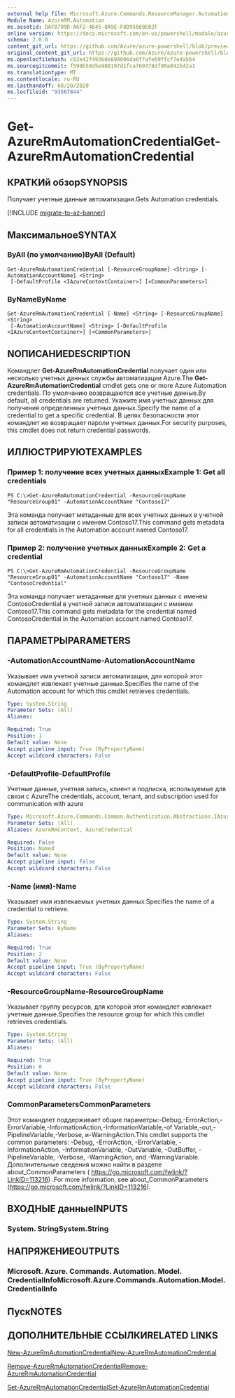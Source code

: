 ```yaml
---
external help file: Microsoft.Azure.Commands.ResourceManager.Automation.dll-Help.xml
Module Name: AzureRM.Automation
ms.assetid: DAFB709D-A6F2-4645-8A9E-F8D95669E02F
online version: https://docs.microsoft.com/en-us/powershell/module/azurerm.automation/get-azurermautomationcredential
schema: 2.0.0
content_git_url: https://github.com/Azure/azure-powershell/blob/preview/src/ResourceManager/Automation/Commands.Automation/help/Get-AzureRMAutomationCredential.md
original_content_git_url: https://github.com/Azure/azure-powershell/blob/preview/src/ResourceManager/Automation/Commands.Automation/help/Get-AzureRMAutomationCredential.md
ms.openlocfilehash: c92e42f49368e894006da0f7afeb9ffcf7e4a564
ms.sourcegitcommit: f599b50d5e980197d1fca769378df90a842b42a1
ms.translationtype: MT
ms.contentlocale: ru-RU
ms.lasthandoff: 08/20/2020
ms.locfileid: "93567844"
---
```

# <span data-ttu-id="982bc-101">Get-AzureRmAutomationCredential</span><span class="sxs-lookup"><span data-stu-id="982bc-101">Get-AzureRmAutomationCredential</span></span>

## <span data-ttu-id="982bc-102">КРАТКИй обзор</span><span class="sxs-lookup"><span data-stu-id="982bc-102">SYNOPSIS</span></span>
<span data-ttu-id="982bc-103">Получает учетные данные автоматизации.</span><span class="sxs-lookup"><span data-stu-id="982bc-103">Gets Automation credentials.</span></span>

[!INCLUDE [migrate-to-az-banner](../../includes/migrate-to-az-banner.md)]

## <span data-ttu-id="982bc-104">Максимальное</span><span class="sxs-lookup"><span data-stu-id="982bc-104">SYNTAX</span></span>

### <span data-ttu-id="982bc-105">ByAll (по умолчанию)</span><span class="sxs-lookup"><span data-stu-id="982bc-105">ByAll (Default)</span></span>
```
Get-AzureRmAutomationCredential [-ResourceGroupName] <String> [-AutomationAccountName] <String>
 [-DefaultProfile <IAzureContextContainer>] [<CommonParameters>]
```

### <span data-ttu-id="982bc-106">ByName</span><span class="sxs-lookup"><span data-stu-id="982bc-106">ByName</span></span>
```
Get-AzureRmAutomationCredential [-Name] <String> [-ResourceGroupName] <String>
 [-AutomationAccountName] <String> [-DefaultProfile <IAzureContextContainer>] [<CommonParameters>]
```

## <span data-ttu-id="982bc-107">NОПИСАНИЕ</span><span class="sxs-lookup"><span data-stu-id="982bc-107">DESCRIPTION</span></span>
<span data-ttu-id="982bc-108">Командлет **Get-AzureRmAutomationCredential** получает один или несколько учетных данных службы автоматизации Azure.</span><span class="sxs-lookup"><span data-stu-id="982bc-108">The **Get-AzureRmAutomationCredential** cmdlet gets one or more Azure Automation credentials.</span></span>
<span data-ttu-id="982bc-109">По умолчанию возвращаются все учетные данные.</span><span class="sxs-lookup"><span data-stu-id="982bc-109">By default, all credentials are returned.</span></span>
<span data-ttu-id="982bc-110">Укажите имя учетных данных для получения определенных учетных данных.</span><span class="sxs-lookup"><span data-stu-id="982bc-110">Specify the name of a credential to get a specific credential.</span></span>
<span data-ttu-id="982bc-111">В целях безопасности этот командлет не возвращает пароли учетных данных.</span><span class="sxs-lookup"><span data-stu-id="982bc-111">For security purposes, this cmdlet does not return credential passwords.</span></span>

## <span data-ttu-id="982bc-112">ИЛЛЮСТРИРУЮТ</span><span class="sxs-lookup"><span data-stu-id="982bc-112">EXAMPLES</span></span>

### <span data-ttu-id="982bc-113">Пример 1: получение всех учетных данных</span><span class="sxs-lookup"><span data-stu-id="982bc-113">Example 1: Get all credentials</span></span>
```
PS C:\>Get-AzureRmAutomationCredential -ResourceGroupName "ResourceGroup01" -AutomationAccountName "Contoso17"
```

<span data-ttu-id="982bc-114">Эта команда получает метаданные для всех учетных данных в учетной записи автоматизации с именем Contoso17.</span><span class="sxs-lookup"><span data-stu-id="982bc-114">This command gets metadata for all credentials in the Automation account named Contoso17.</span></span>

### <span data-ttu-id="982bc-115">Пример 2: получение учетных данных</span><span class="sxs-lookup"><span data-stu-id="982bc-115">Example 2: Get a credential</span></span>
```
PS C:\>Get-AzureRmAutomationCredential -ResourceGroupName "ResourceGroup01" -AutomationAccountName "Contoso17" -Name "ContosoCredential"
```

<span data-ttu-id="982bc-116">Эта команда получает метаданные для учетных данных с именем ContosoCredential в учетной записи автоматизации с именем Contoso17.</span><span class="sxs-lookup"><span data-stu-id="982bc-116">This command gets metadata for the credential named ContosoCredential in the Automation account named Contoso17.</span></span>

## <span data-ttu-id="982bc-117">ПАРАМЕТРЫ</span><span class="sxs-lookup"><span data-stu-id="982bc-117">PARAMETERS</span></span>

### <span data-ttu-id="982bc-118">-AutomationAccountName</span><span class="sxs-lookup"><span data-stu-id="982bc-118">-AutomationAccountName</span></span>
<span data-ttu-id="982bc-119">Указывает имя учетной записи автоматизации, для которой этот командлет извлекает учетные данные.</span><span class="sxs-lookup"><span data-stu-id="982bc-119">Specifies the name of the Automation account for which this cmdlet retrieves credentials.</span></span>

```yaml
Type: System.String
Parameter Sets: (All)
Aliases:

Required: True
Position: 1
Default value: None
Accept pipeline input: True (ByPropertyName)
Accept wildcard characters: False
```

### <span data-ttu-id="982bc-120">-DefaultProfile</span><span class="sxs-lookup"><span data-stu-id="982bc-120">-DefaultProfile</span></span>
<span data-ttu-id="982bc-121">Учетные данные, учетная запись, клиент и подписка, используемые для связи с Azure</span><span class="sxs-lookup"><span data-stu-id="982bc-121">The credentials, account, tenant, and subscription used for communication with azure</span></span>

```yaml
Type: Microsoft.Azure.Commands.Common.Authentication.Abstractions.IAzureContextContainer
Parameter Sets: (All)
Aliases: AzureRmContext, AzureCredential

Required: False
Position: Named
Default value: None
Accept pipeline input: False
Accept wildcard characters: False
```

### <span data-ttu-id="982bc-122">-Name (имя)</span><span class="sxs-lookup"><span data-stu-id="982bc-122">-Name</span></span>
<span data-ttu-id="982bc-123">Указывает имя извлекаемых учетных данных.</span><span class="sxs-lookup"><span data-stu-id="982bc-123">Specifies the name of a credential to retrieve.</span></span>

```yaml
Type: System.String
Parameter Sets: ByName
Aliases:

Required: True
Position: 2
Default value: None
Accept pipeline input: True (ByPropertyName)
Accept wildcard characters: False
```

### <span data-ttu-id="982bc-124">-ResourceGroupName</span><span class="sxs-lookup"><span data-stu-id="982bc-124">-ResourceGroupName</span></span>
<span data-ttu-id="982bc-125">Указывает группу ресурсов, для которой этот командлет извлекает учетные данные.</span><span class="sxs-lookup"><span data-stu-id="982bc-125">Specifies the resource group for which this cmdlet retrieves credentials.</span></span>

```yaml
Type: System.String
Parameter Sets: (All)
Aliases:

Required: True
Position: 0
Default value: None
Accept pipeline input: True (ByPropertyName)
Accept wildcard characters: False
```

### <span data-ttu-id="982bc-126">CommonParameters</span><span class="sxs-lookup"><span data-stu-id="982bc-126">CommonParameters</span></span>
<span data-ttu-id="982bc-127">Этот командлет поддерживает общие параметры:-Debug,-ErrorAction,-ErrorVariable,-InformationAction,-InformationVariable,-of Variable,-out,-PipelineVariable,-Verbose, и-WarningAction.</span><span class="sxs-lookup"><span data-stu-id="982bc-127">This cmdlet supports the common parameters: -Debug, -ErrorAction, -ErrorVariable, -InformationAction, -InformationVariable, -OutVariable, -OutBuffer, -PipelineVariable, -Verbose, -WarningAction, and -WarningVariable.</span></span> <span data-ttu-id="982bc-128">Дополнительные сведения можно найти в разделе about_CommonParameters ( https://go.microsoft.com/fwlink/?LinkID=113216) .</span><span class="sxs-lookup"><span data-stu-id="982bc-128">For more information, see about_CommonParameters (https://go.microsoft.com/fwlink/?LinkID=113216).</span></span>

## <span data-ttu-id="982bc-129">ВХОДНЫЕ данные</span><span class="sxs-lookup"><span data-stu-id="982bc-129">INPUTS</span></span>

### <span data-ttu-id="982bc-130">System. String</span><span class="sxs-lookup"><span data-stu-id="982bc-130">System.String</span></span>

## <span data-ttu-id="982bc-131">НАПРЯЖЕНИЕ</span><span class="sxs-lookup"><span data-stu-id="982bc-131">OUTPUTS</span></span>

### <span data-ttu-id="982bc-132">Microsoft. Azure. Commands. Automation. Model. CredentialInfo</span><span class="sxs-lookup"><span data-stu-id="982bc-132">Microsoft.Azure.Commands.Automation.Model.CredentialInfo</span></span>

## <span data-ttu-id="982bc-133">Пуск</span><span class="sxs-lookup"><span data-stu-id="982bc-133">NOTES</span></span>

## <span data-ttu-id="982bc-134">ДОПОЛНИТЕЛЬНЫЕ ССЫЛКИ</span><span class="sxs-lookup"><span data-stu-id="982bc-134">RELATED LINKS</span></span>

[<span data-ttu-id="982bc-135">New-AzureRmAutomationCredential</span><span class="sxs-lookup"><span data-stu-id="982bc-135">New-AzureRmAutomationCredential</span></span>](./New-AzureRMAutomationCredential.md)

[<span data-ttu-id="982bc-136">Remove-AzureRmAutomationCredential</span><span class="sxs-lookup"><span data-stu-id="982bc-136">Remove-AzureRmAutomationCredential</span></span>](./Remove-AzureRMAutomationCredential.md)

[<span data-ttu-id="982bc-137">Set-AzureRmAutomationCredential</span><span class="sxs-lookup"><span data-stu-id="982bc-137">Set-AzureRmAutomationCredential</span></span>](./Set-AzureRMAutomationCredential.md)



